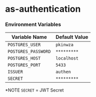 # as-authentication

### Environment Variables
| Variable Name       | Default Value | 
| ------------------- | ------------- | 
| `POSTGRES_USER`     | `pkinwza`     | 
| `POSTGRES_PASSWORD` | `*********`   |
| `POSTGRES_HOST`     | `localhost`   | 
| `POSTGRES_PORT`     | `5433`        | 
| `ISSUER`            | `authen`      |
| `SECRET`            | `*********`   | 


*NOTE `SECRET` = JWT Secret
